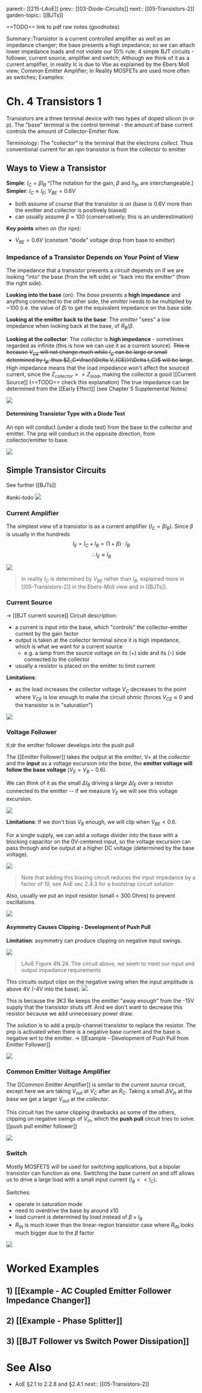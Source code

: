 parent:: [[215-LAoE]]
prev:: [[03-Diode-Circuits]]
next:: [[05-Transistors-2]]
garden-topic:: [[BJTs]]

==TODO== link to pdf raw notes (goodnotes)

Summary::Transistor is a current controlled amplifier as well as an impedance changer; the base presents a high impedance; so we can attach lower impedance loads and not violate our 10% rule; 4 simple BJT circuits -  follower, current source, amplifier and switch; Although we think of it as a current amplifier, in reality Ic is due to Vbe as explained by the Ebers Moll view; Common Emitter Amplifier; In Reality MOSFETs are used more often as switches; Examples: 

# Ch. 4 Transistors 1 
Transistors are a three terminal device with two types of doped silicon (n or p). The "base" terminal is the control terminal - the amount of base current controls the amount of Collector-Emitter flow. 

Terminology: The "collector" is the terminal that the electrons _collect_. Thus conventional current for an _npn_ transistor is from the collector to emitter

## Ways to View a Transistor

**Simple**: $I_C=\beta I_B$ ^[The notation for the gain, $\beta$ and $h_{fe}$ are interchangeable.]
**Simpler**: $I_C \approx I_E$; $V_{BE}=0.6V$
 - both assume of course that the transistor is _on_ (base is 0.6V more than the emitter and collector is positively biased)
 - can usually assume $\beta \approx 100$ (conservatively; this is an underestimation)

**Key points** when _on_ (for npn):
- $V_{BE} = 0.6V$ (constant "diode" voltage drop from base to emitter) 

### Impedance of a Transistor Depends on Your Point of View
The impedance that a transistor presents a circuit depends on if we are looking "into" the base (from the left side) or "back into the emitter" (from the right side). 

**Looking into the base** (_on_): The _base_ presents a **high impedance** and anything connected to the other side, the _emitter_ needs to be multiplied by ~100 (i.e. the value of $\beta$) to get the equivalent impedance on the base side.

**Looking at the emitter back to the base**: The _emitter_ "sees" a low impedance when looking back at the base, of $R_B/\beta$. 

**Looking at the collector**: The _collector_  is **high impedance** - sometimes regarded as infinite (this is how we can use it as a current source). ~~This is because $V_{CE}$ will not change much while $I_C$ can be large or small determined by $I_B$, thus $Z_C=\frac{\Delta V_{CE}}{\Delta I_C}$ will be large~~.  High impedance means that the load impedance won't affect the sourced current, since the $Z_{collec tor}>>Z_{load}$, making the collector a good [[Current Source]] (==TODO== check this explanation) The true impedance can be determined from the [[Early Effect]] (see Chapter 5 Supplemental Notes)

![](../attachments/ab9ef3ac5e893593122566de35aa9d4e.png)

#### Determining Transistor Type with a Diode Test

An npn will conduct (under a diode test) from the base to the collector and emitter. The pnp will conduct in the opposite direction, from collector/emitter to base. 

![](../attachments/9f3c35a6e3b7d24bf9f26d0266e7ff6d.png)

## Simple Transistor Circuits
See further [[BJTs]] 

#anki-todo 
![](../attachments/86ad7232d84b5ea3834133785871eeab.png)

### Current Amplifier
The simplest view of a transistor is as a current amplifier ($I_C= \beta I_B$). Since $\beta$ is usually in the hundreds 
$$I_E=I_C+I_B=(1+\beta)\cdot I_B$$
$$ \therefore I_E \approx I_B $$

![](../attachments/be7ba57b8a143ad2a30213b0e3c2139b.png)

> In reality $I_C$ is determined by $V_{BE}$ rather than $I_B$, explained more in [[05-Transistors-2]]  in the Ebers-Moll view and in [[BJTs]].

### Current Source
→ [[BJT current source]]
Circuit description: 
- a current is input into the base, which "controls" the collector-emitter current by the gain factor
- output is taken at the collector terminal since it is high impedance, which is what we want for a current source
	- e.g. a lamp from the source voltage on its (+) side and its (-) side connected to the collector
- usually a resistor is placed on the emitter to limit current

**Limitations**:
- as the load increases the collector voltage $V_C$ decreases to the point where $V_{CE}$ is low enough to make the circuit ohmic (forces $V_{CE} \approx 0$ and the transistor is in "saturation")

![](../attachments/07d898687f55f4f87076a3128fdbfa2e.png)

### Voltage Follower
tl;dr the emitter follower develops into the push pull

The [[Emitter Follower]] takes the output at the _emitter_, V+ at the _collector_ and the **input** as a voltage excursion into the _base_, the **emitter voltage will follow the base voltage** ($V_E=V_B-0.6$). 

We can think of it as the small $\Delta I_B$ driving a large $\Delta I_E$ over a resistor connected to the emitter -- if we measure $V_E$ we will see this voltage excursion.

![](../attachments/e1486056ba28b24d5439a24668fc1d71.png)

**Limitations**: If we don't bias $V_B$ enough, we will clip when $V_{BE}<0.6$.

For a single supply, we can add a voltage divider into the base with a blocking capacitor on the 0V-centered input, so the voltage excursion can pass through and be output at a higher DC voltage (determined by the base voltage).

![](../attachments/0e353dbca882ffb7a547ee51d76b1713.png)

> Note that adding this biasing circuit  reduces the input impedance by a factor of 10, see AoE sec 2.4.3 for a bootstrap circuit solution

Also, usually we put an input resistor (small < 300 Ohms) to prevent oscillations. 

![](../attachments/1c72a1911190b4f7b2e859eecf346ba4.png)

#### Asymmetry Causes Clipping - Development of Push Pull

**Limitation**: asymmetry can produce clipping on negative input swings. 

![](../attachments/e009c991b2081fe6429c0da61bfdcb12.png)
> LAoE Figure 4N.24. The circuit above, we seem to meet our input and output impedance requirements

This circuits output clips on the negative swing when the input amplitude is above 4V (-4V into the base).
![](../attachments/d0bc8280d8e4da1d5fc3427a64289967.png)

This is because the 3K3 Re keeps the emitter "away enough" from the -15V supply that the transistor shuts off. And we don't want to decrease this resistor because we add unnecessary power draw.

The solution is to add a pnp/p-channel transistor to replace the resistor. The pnp is activated when there is a negative base current and the base is negative wrt to the emitter.  → [[Example - Development of Push Pull from Emitter Follower]]

![](../attachments/060e5ef63c8627f0aeae08266441d072.png)


### Common Emitter Voltage Amplifier 
The [[Common Emitter Amplifier]] is similar to the _current source_ circuit, except here we are taking $V_{out}$ at $V_C$ after an $R_C$. Taking a small $\Delta V_{in}$  at the *base* we get a larger $V_{out}$ at the _collector_. 

This circuit has the same clipping drawbacks as some of the others, clipping on negative swings of $V_{in}$, which the **push pull** circuit tries to solve. [[push pull emitter follower]]

![](../attachments/d4d1db8d7b94174d5659be49b560784f.png)

### Switch
Mostly MOSFETS will be used for switching applications, but a bipolar transistor can function as one. Switching the base current on and off allows us to drive a large load with a small input current ($I_B << I_C$).

Switches:
- operate in saturation mode 
- need to overdrive the base by around x10
- load current is determined by _load_ instead of $\beta \times I_B$
- $R_{IN}$ is much lower than the linear-region transistor case where $R_{IN}$ looks much bigger due to the $\beta$ factor

![](../attachments/b50dbbdba09db65556e7281d4d21b4a7.png)



# Worked Examples

## 1) [[Example - AC Coupled Emitter Follower Impedance Changer]]

## 2) [[Example - Phase Splitter]]

## 3) [[BJT Follower vs Switch Power Dissipation]]


# See Also 
- AoE §2.1 to 2.2.8 and §2.4.1
next:: [[05-Transistors-2]]